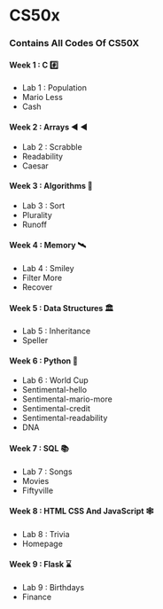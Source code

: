 # CS50x 
### Contains All Codes Of CS50X 
#### Week 1 : C #️⃣
   - Lab 1 : Population
   - Mario Less
   - Cash
#### Week 2 :  Arrays ◀️ ◀️
   - Lab 2 : Scrabble
   - Readability
   - Caesar 
#### Week 3 :  Algorithms 🤖
   - Lab 3 : Sort
   - Plurality
   - Runoff
#### Week 4 :  Memory 🛰️
   - Lab 4 : Smiley
   - Filter More
   - Recover 
#### Week 5 :  Data Structures 🏛️
   - Lab 5 : Inheritance
   - Speller
#### Week 6 :  Python 🐍
   - Lab 6 : World Cup
   - Sentimental-hello
   - Sentimental-mario-more
   - Sentimental-credit
   - Sentimental-readability
   - DNA
#### Week 7 :  SQL 📚
   - Lab 7 : Songs
   - Movies
   - Fiftyville
#### Week 8 :  HTML CSS And JavaScript 🕸️
   - Lab 8 : Trivia
   - Homepage
#### Week 9 :  Flask :hourglass:
   - Lab 9 : Birthdays
   - Finance
